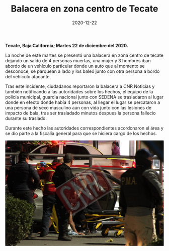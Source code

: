 ﻿---
layout: blog
title:  "Balacera en zona centro de Tecate"
date:   2020-12-22
categories: tecate
permalink: /:categories/:title:output_ext
image: /img/cnr/2020-12-22-balacera.jpg
alt: "Balacera en zona centro de Tecate"
autor: 
---


**Tecate, Baja California; Martes 22 de diciembre del 2020.**


La noche de este martes se presentó una balacera en zona centro de tecate dejando un saldo de 4 personas muertas, una mujer y 3 hombres iban abordo de un vehículo particular donde un auto que al momento se desconoce, se parquean a lado y los baleó junto con otra persona a bordo del vehículo atacante.


Tras este incidente, ciudadanos reportaron la balacera a CNR Noticias y también notificando a las autoridades sobre los hechos, el equipo de la policía municipal, guardia nacional junto con SEDENA se trasladaron al lugar donde en efecto donde había 4 personas, al llegar el lugar se percataron a una persona de sexo masculino aun con vida junto con las lesiones de impacto de bala, tras ser trasladado minutos despues la persona fallecio durante su traslado.


Durante este hecho las autoridades correspondientes acordonaron el área y se dio parte a la fiscalía general para que se hiciera cargo de los hechos.

<div id="carouselExampleSlidesOnly" class="carousel slide" data-ride="carousel">
  <div class="carousel-inner">
    <div class="carousel-item active">
       <img class="d-block w-100" src="/img/cnr/2020-12-22-balacera.jpg" loading="lazy"  alt="Balacera en zona centro de Tecate">
    </div>
  </div>
</div>